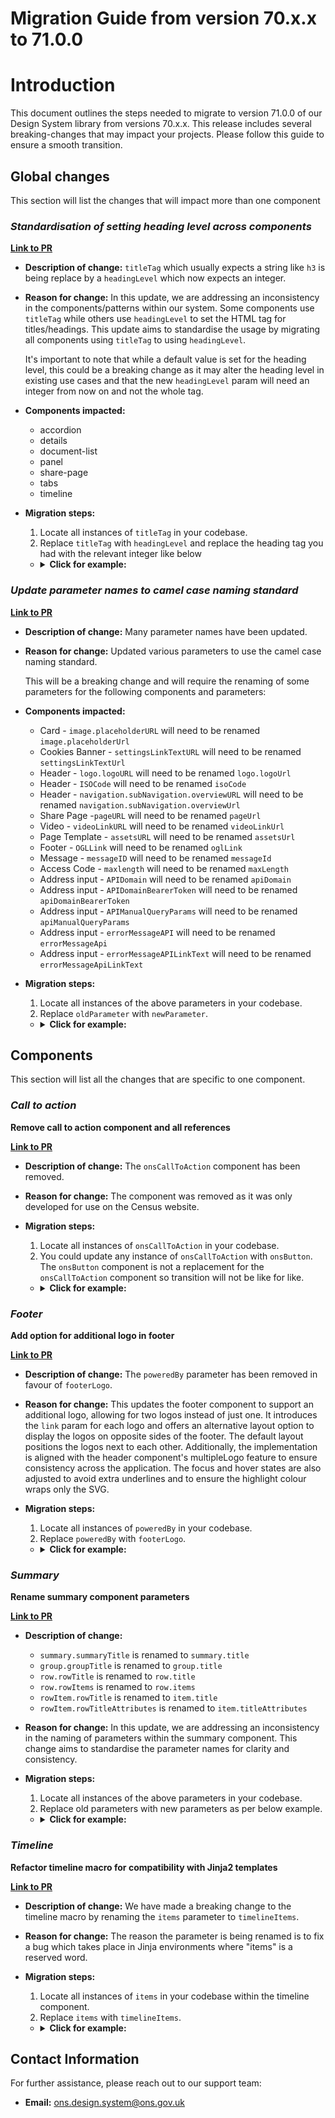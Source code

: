 # Migration Guide from version 70.x.x to 71.0.0

# Introduction

This document outlines the steps needed to migrate to version 71.0.0 of our Design System library from versions 70.x.x. This release includes several breaking-changes that may impact your projects. Please follow this guide to ensure a smooth transition.

## Global changes

This section will list the changes that will impact more than one component

### **_Standardisation of setting heading level across components_**

[**Link to PR**](https://github.com/ONSdigital/design-system/pull/3111)

-   **Description of change:** `titleTag` which usually expects a string like `h3` is being replace by a `headingLevel` which now expects an integer.
-   **Reason for change:** In this update, we are addressing an inconsistency in the components/patterns within our system. Some components use `titleTag` while others use `headingLevel` to set the HTML tag for titles/headings. This update aims to standardise the usage by migrating all components using `titleTag` to using `headingLevel`.

    It's important to note that while a default value is set for the heading level, this could be a breaking change as it may alter the heading level in existing use cases and that the new `headingLevel` param will need an integer from now on and not the whole tag.

-   **Components impacted:**

    -   accordion
    -   details
    -   document-list
    -   panel
    -   share-page
    -   tabs
    -   timeline

-   **Migration steps:**

    1. Locate all instances of `titleTag` in your codebase.
    2. Replace `titleTag` with `headingLevel` and replace the heading tag you had with the relevant integer like below

    -   <details>
            <summary><b>Click for example:</b></summary>

                ```njk
                OLD
                {{
                    onsTimeline({
                        "titleTag": "h3"
                    })
                }}

                NEW
                {{
                    onsTimeline({
                        "headingLevel" : 3
                    })
                }}
                ```

        </details>

### **_Update parameter names to camel case naming standard_**

[**Link to PR**](https://github.com/ONSdigital/design-system/pull/3188)

-   **Description of change:** Many parameter names have been updated.
-   **Reason for change:** Updated various parameters to use the camel case naming standard.

    This will be a breaking change and will require the renaming of some parameters for the following components and parameters:

-   **Components impacted:**

    -   Card - `image.placeholderURL` will need to be renamed `image.placeholderUrl`
    -   Cookies Banner - `settingsLinkTextURL` will need to be renamed `settingsLinkTextUrl`
    -   Header - `logo.logoURL` will need to be renamed `logo.logoUrl`
    -   Header - `ISOCode` will need to be renamed `isoCode`
    -   Header - `navigation.subNavigation.overviewURL` will need to be renamed `navigation.subNavigation.overviewUrl`
    -   Share Page -`pageURL` will need to be renamed `pageUrl`
    -   Video - `videoLinkURL` will need to be renamed `videoLinkUrl`
    -   Page Template - `assetsURL` will need to be renamed `assetsUrl`
    -   Footer - `OGLLink` will need to be renamed `oglLink`
    -   Message - `messageID` will need to be renamed `messageId`
    -   Access Code - `maxlength` will need to be renamed `maxLength`
    -   Address input - `APIDomain` will need to be renamed `apiDomain`
    -   Address input - `APIDomainBearerToken` will need to be renamed `apiDomainBearerToken`
    -   Address input - `APIManualQueryParams` will need to be renamed `apiManualQueryParams`
    -   Address input - `errorMessageAPI` will need to be renamed `errorMessageApi`
    -   Address input - `errorMessageAPILinkText` will need to be renamed `errorMessageApiLinkText`

-   **Migration steps:**

    1. Locate all instances of the above parameters in your codebase.
    2. Replace `oldParameter` with `newParameter`.

    -   <details>
            <summary><b>Click for example:</b></summary>

                ```njk
                OLD
                {{
                    onsHeader({
                        "title": 'Page title',
                        "mastheadLogoUrl": {
                            "multipleLogos": {
                                "logo1": {
                                    "logoURL" : "https..."
                                }
                            }
                        },
                        "titleUrl": '#0',
                        "language": {
                            "languages": [
                                {
                                    "url": '#0',
                                    "ISOCode": 'en',
                                    "text": 'English',
                                    "current": true
                                },
                                {
                                    "url": '#0',
                                    "ISOCode": 'cy',
                                    "text": 'Cymraeg',
                                    "current": false
                                }
                            ]
                        },
                        "navigation": {
                            "subNavigation": {
                                "overviewURL": "https..."
                            }
                        }
                    })
                }}
                NEW
                {{
                    onsHeader({
                        "title": 'Page title',
                        "mastheadLogoUrl": {
                            "multipleLogos": {
                                "logo1": {
                                    "logoUrl" : "https..."
                                }
                            }
                        },
                        "titleUrl": '#0',
                        "language": {
                            "languages": [
                                {
                                    "url": '#0',
                                    "isoCode": 'en',
                                    "text": 'English',
                                    "current": true
                                },
                                {
                                    "url": '#0',
                                    "isoCode": 'cy',
                                    "text": 'Cymraeg',
                                    "current": false
                                }
                            ]
                        },
                        "navigation": {
                            "subNavigation": {
                                "overviewUrl": "https..."
                            }
                        }
                    })
                }}
                ```

        </details>

## Components

This section will list all the changes that are specific to one component.

### **_Call to action_**

**Remove call to action component and all references**

[**Link to PR**](https://github.com/ONSdigital/design-system/pull/3143)

-   **Description of change:** The `onsCallToAction` component has been removed.
-   **Reason for change:** The component was removed as it was only developed for use on the Census website.
-   **Migration steps:**

    1. Locate all instances of `onsCallToAction` in your codebase.
    2. You could update any instance of `onsCallToAction` with `onsButton`. The `onsButton` component is not a replacement for the `onsCallToAction` component so transition will not be like for like.

    -   <details>
          <summary><b>Click for example:</b></summary>

        ```njk
        OLD
        {% from "components/call-to-action/_macro.njk" import onsCallToAction %}

        {{-
            onsCallToAction({
                "headingText": 'Call to action heading.',
                "paragraphText": 'Descriptive text about call to action',
                "button": {
                    "text": 'Start',
                    "url": '#0'
                }
            })
        }}
        Suggested replacement
        {% from "components/button/_macro.njk" import onsButton %}

        {{
            onsButton({
                "text": 'Get started',
                "url": '#0'
            })
        }}
        ```

          </details>

### **_Footer_**

**Add option for additional logo in footer**

[**Link to PR**](https://github.com/ONSdigital/design-system/pull/3227)

-   **Description of change:** The `poweredBy` parameter has been removed in favour of `footerLogo`.
-   **Reason for change:** This updates the footer component to support an additional logo, allowing for two logos instead of just one. It introduces the `link` param for each logo and offers an alternative layout option to display the logos on opposite sides of the footer. The default layout positions the logos next to each other. Additionally, the implementation is aligned with the header component's multipleLogo feature to ensure consistency across the application. The focus and hover states are also adjusted to avoid extra underlines and to ensure the highlight colour wraps only the SVG.
-   **Migration steps:**

    1. Locate all instances of `poweredBy` in your codebase.
    2. Replace `poweredBy` with `footerLogo`.

    -   <details>
          <summary><b>Click for example:</b></summary>
          
              ```njk
              OLD
              {{
                  onsFooter({
                      "poweredBy": "<svg></svg>"
                  })
              }}
              NEW
              {{
                  onsFooter({
                      "footerLogo": {
                          "logos": {
                              "logo1": {
                                  "logoImage": '<svg></svg>',
                                  "logoUrl": "#0"
                              },
                          }
                      }
                  })
              }}
              ```
          </details>

### **_Summary_**

**Rename summary component parameters**

[**Link to PR**](https://github.com/ONSdigital/design-system/pull/3224)

-   **Description of change:**
    -   `summary.summaryTitle` is renamed to `summary.title`
    -   `group.groupTitle` is renamed to `group.title`
    -   `row.rowTitle` is renamed to `row.title`
    -   `row.rowItems` is renamed to `row.items`
    -   `rowItem.rowTitle` is renamed to `item.title`
    -   `rowItem.rowTitleAttributes` is renamed to `item.titleAttributes`
-   **Reason for change:** In this update, we are addressing an inconsistency in the naming of parameters within the summary component. This change aims to standardise the parameter names for clarity and consistency.
-   **Migration steps:**

    1. Locate all instances of the above parameters in your codebase.
    2. Replace old parameters with new parameters as per below example.

    -   <details>
            <summary><b>Click for example:</b></summary>

        ```njk
        OLD
        {{
            onsSummary({
                "summaries": [
                    {
                        "groups": [
                            {
                                "placeholderText": 'test',
                                "id": "turnover",
                                "groupTitle": "Turnover",
                                "rows": [
                                    {
                                        "id": "sales-dates-row",
                                        "rowTitle": "What are the dates of the sales period you are reporting for?",
                                        "rowItems": [
                                            {
                                                "id": "sales-dates",
                                                "valueList": [
                                                    {
                                                        "text": "1 January 2015 to 2 February 2017"
                                                    }
                                                ],
                                                "actions": [
                                                    {
                                                        "text": "Change",
                                                        "visuallyHiddenText": "Change answer",
                                                        "url": "#0"
                                                    }
                                                ]
                                            }
                                        ]
                                    }
                                ]
                            }
                        ]
                    }
                ]
            })
        }}
        NEW
        {{
            onsSummary({
                "summaries": [
                    {
                        "groups": [
                            {
                                "placeholderText": 'test',
                                "id": "turnover",
                                "title": "Turnover",
                                "rows": [
                                    {
                                        "id": "sales-dates-row",
                                        "title": "What are the dates of the sales period you are reporting for?",
                                        "items": [
                                            {
                                                "id": "sales-dates",
                                                "valueList": [
                                                    {
                                                        "text": "1 January 2015 to 2 February 2017"
                                                    }
                                                ],
                                                "actions": [
                                                    {
                                                        "text": "Change",
                                                        "visuallyHiddenText": "Change answer",
                                                        "url": "#0"
                                                    }
                                                ]
                                            }
                                        ]
                                    }
                                ]
                            }
                        ]
                    }
                ]
            })
        }}
        ```

            </details>

### **_Timeline_**

**Refactor timeline macro for compatibility with Jinja2 templates**

[**Link to PR**](https://github.com/ONSdigital/design-system/pull/3180)

-   **Description of change:** We have made a breaking change to the timeline macro by renaming the `items` parameter to `timelineItems`.
-   **Reason for change:** The reason the parameter is being renamed is to fix a bug which takes place in Jinja environments where "items" is a reserved word.
-   **Migration steps:**

    1. Locate all instances of `items` in your codebase within the timeline component.
    2. Replace `items` with `timelineItems`.

    -   <details>
            <summary><b>Click for example:</b></summary>

            ```njk
            OLD
            {{
                onsTimeline({
                    "items": [. . . ],
                    "titleTag": "h3"
                })
            }}
            NEW
            {{
                onsTimeline({
                    "timelineItems": [. . . ],
                    "headingLevel" : 3
                })
            }}
            ```

        </details>

## Contact Information

For further assistance, please reach out to our support team:

-   **Email:** ons.design.system@ons.gov.uk
